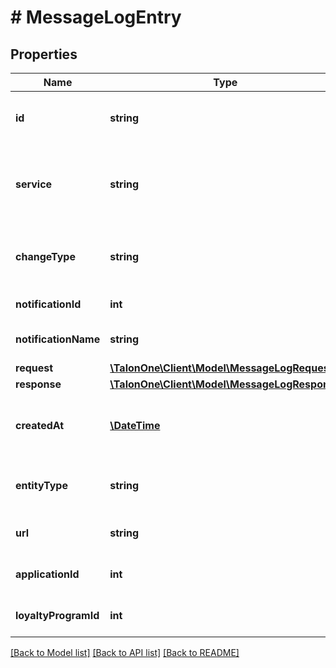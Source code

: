 # # MessageLogEntry

## Properties

Name | Type | Description | Notes
------------ | ------------- | ------------- | -------------
**id** | **string** | Unique identifier of the message. | 
**service** | **string** | Name of the service that generated the log entry. | 
**changeType** | **string** | Type of change that triggered the notification. | [optional] 
**notificationId** | **int** | ID of the notification. | [optional] 
**notificationName** | **string** | The name of the notification. | [optional] 
**request** | [**\TalonOne\Client\Model\MessageLogRequest**](MessageLogRequest.md) |  | [optional] 
**response** | [**\TalonOne\Client\Model\MessageLogResponse**](MessageLogResponse.md) |  | [optional] 
**createdAt** | [**\DateTime**](\DateTime.md) | Timestamp when the log entry was created. | 
**entityType** | **string** | The entity type the log is related to. | [optional] 
**url** | **string** | The target URL of the request. | [optional] 
**applicationId** | **int** | Identifier of the Application. | [optional] 
**loyaltyProgramId** | **int** | Identifier of the loyalty program. | [optional] 

[[Back to Model list]](../../README.md#documentation-for-models) [[Back to API list]](../../README.md#documentation-for-api-endpoints) [[Back to README]](../../README.md)



